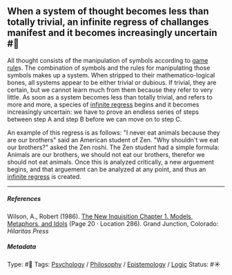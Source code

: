 ## When a system of thought becomes less than totally trivial, an infinite regress of challanges manifest and it becomes increasingly uncertain  #🧠

All thought consists of the manipulation of symbols according to [game rule](Game%20rule.md)s. The combination of symbols and the rules for manipulating those symbols makes up a system. When stripped to their mathematico-logical bones, all systems appear to be either trivial or dubious. If trivial, they are certain, but we cannot learn much from them because they refer to very little. As soon as a system becomes less than totally trivial, and refers to more and more, a species of [infinite regress](Infinite%20Regress.md) begins and it becomes increasingly uncertain: we have to prove an endless series of steps between step A and step B before we can move on to step C. 

An example of this regress is as follows: "I never eat animals because they are our brothers" said an American student of Zen. "Why shouldn't we eat our brothers?" asked the Zen roshi. The Zen student had a simple formula: Animals are our brothers, we should not eat our brothers, therefor we should not eat animals. Once this is analyzed critically, a new arguement begins, and that arguement can be analyzed at any point, and thus an [infinite regress](Infinite%20Regress.md) is created. 

---

##### References

Wilson, A., Robert (1986). [The New Inquisition Chapter 1. Models, Metaphors, and Idols](The%20New%20Inquisition%20Chapter%201.%20Models,%20Metaphors,%20and%20Idols.md) (Page 20 · Location 286). Grand Junction, Colorado: *Hilaritas Press*

##### Metadata

Type: #🔴 
Tags: [Psychology](Psychology.md) / [Philosophy](Philosophy.md) / [Epistemology](Epistemology.md) / [Logic](Logic.md)
Status: #☀️
